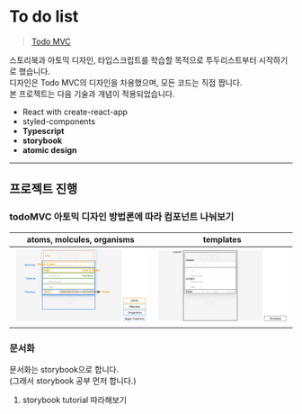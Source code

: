 # To do list

> [Todo MVC](https://todomvc.com/examples/react/#/)

스토리북과 아토믹 디자인, 타입스크립트를 학습할 목적으로 투두리스트부터 시작하기로 했습니다.  
디자인은 Todo MVC의 디자인을 차용했으며, 모든 코드는 직접 짭니다.  
본 프로젝트는 다음 기술과 개념이 적용되었습니다.

- React with create-react-app
- styled-components
- **Typescript**
- **storybook**
- **atomic design**

---

## 프로젝트 진행

### todoMVC 아토믹 디자인 방법론에 따라 컴포넌트 나눠보기

|                                                    atoms, molcules, organisms                                                     |                                                                          templates                                                                          |
| :-------------------------------------------------------------------------------------------------------------------------------: | :---------------------------------------------------------------------------------------------------------------------------------------------------------: |
| ![컴포넌트 설계](https://github.com/yesl-kim/todolist-ts/blob/main/%EC%BB%B4%ED%8F%AC%EB%84%8C%ED%8A%B8%20%EC%84%A4%EA%B3%84.jpg) | ![컴포넌트 설계 - template](https://github.com/yesl-kim/todolist-ts/blob/main/%EC%BB%B4%ED%8F%AC%EB%84%8C%ED%8A%B8%20%EC%84%A4%EA%B3%84%20-%20template.jpg) |

### 문서화

문서화는 storybook으로 합니다.  
(그래서 storybook 공부 먼저 합니다.)

1. storybook tutorial 따라해보기
